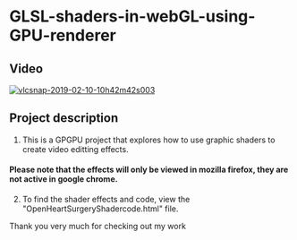 # GLSL-shaders-in-webGL-using-GPU-renderer

## Video
[![vlcsnap-2019-02-10-10h42m42s003](https://user-images.githubusercontent.com/8284699/52532174-a6135900-2d20-11e9-8c8d-d3ed900cc162.png)](https://drive.google.com/open?id=1pJMscu4YfNP0NTGDXmvuapVf3t7HchTc)



## Project description

1. This is a GPGPU project that explores how to use graphic shaders to create video editting effects.

#### Please note that the effects will only be viewed in mozilla firefox, they are not active in google chrome.

2. To find the shader effects and code, view the "OpenHeartSurgeryShadercode.html" file.

Thank you very much for checking out my work
